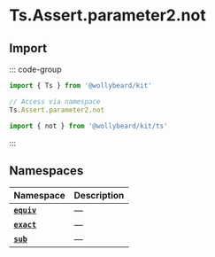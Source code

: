 # Ts.Assert.parameter2.not

## Import

::: code-group

```typescript [Namespace]
import { Ts } from '@wollybeard/kit'

// Access via namespace
Ts.Assert.parameter2.not
```

```typescript [Barrel]
import { not } from '@wollybeard/kit/ts'
```

:::

## Namespaces

| Namespace                                          | Description |
| -------------------------------------------------- | ----------- |
| [**`equiv`**](/api/ts/assert/parameter2/not/equiv) | —           |
| [**`exact`**](/api/ts/assert/parameter2/not/exact) | —           |
| [**`sub`**](/api/ts/assert/parameter2/not/sub)     | —           |
